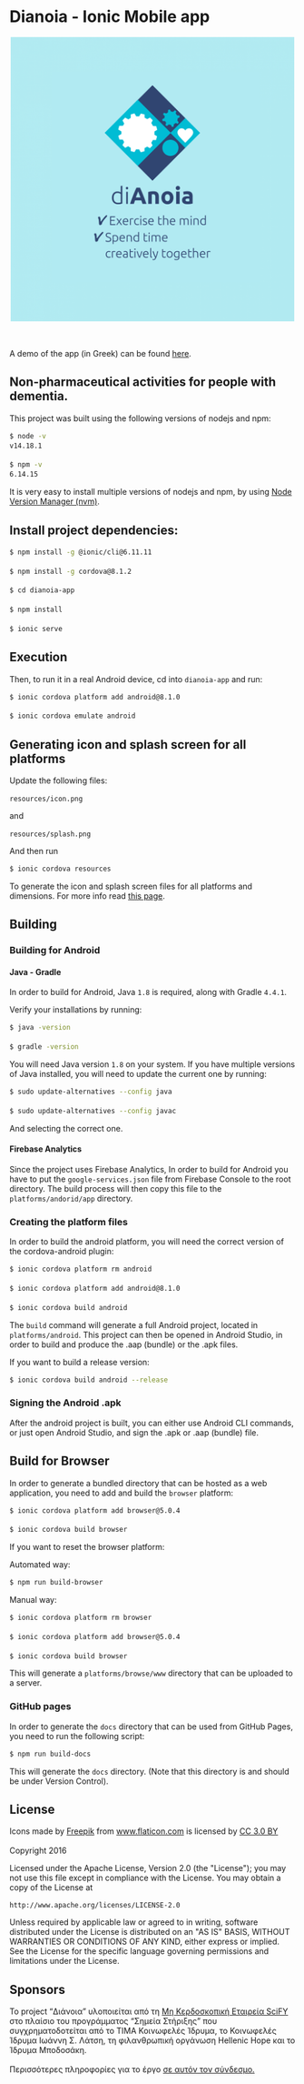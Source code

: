 
# Dianoia - Ionic Mobile app

<p align="center">
<img src="https://raw.githubusercontent.com/scify/Dianoia-app/master/resources/splash.png" width="500">
</p>
<br>

A demo of the app (in Greek) can be found [here](https://scify.github.io/Dianoia-app/#/home).

## Non-pharmaceutical activities for people with dementia.

This project was built using the following versions of nodejs and npm:

```bash
$ node -v
v14.18.1

$ npm -v
6.14.15
```

It is very easy to install multiple versions of nodejs and npm, by using [Node Version Manager (nvm)](https://github.com/creationix/nvm).

## Install project dependencies:

```bash
$ npm install -g @ionic/cli@6.11.11 

$ npm install -g cordova@8.1.2

$ cd dianoia-app

$ npm install

$ ionic serve
```

## Execution
Then, to run it in a real Android device, cd into `dianoia-app` and run:

```bash
$ ionic cordova platform add android@8.1.0

$ ionic cordova emulate android
```

## Generating icon and splash screen for all platforms

Update the following files:

`resources/icon.png`

and

`resources/splash.png`

And then run

```bash
$ ionic cordova resources
```

To generate the icon and splash screen files for all platforms and dimensions. For more info read [this page](https://ionicframework.com/docs/cli/commands/cordova-resources).

## Building

### Building for Android

#### Java - Gradle
In order to build for Android, Java `1.8` is required, along with Gradle `4.4.1`.

Verify your installations by running:
```bash
$ java -version

$ gradle -version
```

You will need Java version `1.8` on your system. If you have multiple versions of Java installed, you will need to update the current one by running:

```bash
$ sudo update-alternatives --config java

$ sudo update-alternatives --config javac
```
And selecting the correct one.

#### Firebase Analytics
Since the project uses Firebase Analytics, In order to build for Android you have to put the `google-services.json` file from Firebase Console to the root directory.
The build process will then copy this file to the `platforms/andorid/app` directory.

### Creating the platform files

In order to build the android platform, you will need the correct version of the cordova-android plugin:

```bash
$ ionic cordova platform rm android

$ ionic cordova platform add android@8.1.0

$ ionic cordova build android
```

The `build` command will generate a full Android project, located in `platforms/android`. This project can then be opened in Android Studio, in order to build and produce the .aap (bundle) or the .apk files. 

If you want to build a release version:

```bash
$ ionic cordova build android --release
```
### Signing the Android .apk
After the android project is built, you can either use Android CLI commands, or just open Android Studio, and sign the .apk or .aap (bundle) file.

## Build for Browser

In order to generate a bundled directory that can be hosted as a web application, you need to add and build the `browser` platform:

```bash
$ ionic cordova platform add browser@5.0.4

$ ionic cordova build browser
```

If you want to reset the browser platform:

Automated way:

```bash
$ npm run build-browser
```

Manual way:

```bash
$ ionic cordova platform rm browser

$ ionic cordova platform add browser@5.0.4

$ ionic cordova build browser
```

This will generate a `platforms/browse/www` directory that can be uploaded to a server.

### GitHub pages

In order to generate the `docs` directory that can be used from GitHub Pages, you need to run the following script:

```bash
$ npm run build-docs
```

This will generate the `docs` directory. (Note that this directory is and should be under Version Control).

## License

<div>Icons made by <a href="http://www.freepik.com" title="Freepik">Freepik</a> from <a href="http://www.flaticon.com" title="Flaticon">www.flaticon.com</a> is licensed by <a href="http://creativecommons.org/licenses/by/3.0/" title="Creative Commons BY 3.0" target="_blank">CC 3.0 BY</a></div>

<br>
Copyright 2016

Licensed under the Apache License, Version 2.0 (the "License");
you may not use this file except in compliance with the License.
You may obtain a copy of the License at

    http://www.apache.org/licenses/LICENSE-2.0

Unless required by applicable law or agreed to in writing, software
distributed under the License is distributed on an "AS IS" BASIS,
WITHOUT WARRANTIES OR CONDITIONS OF ANY KIND, either express or implied.
See the License for the specific language governing permissions and
limitations under the License.

## Sponsors
Το project “Διάνοια” υλοποιείται από τη <a href="http://www.scify.org/">Μη Κερδοσκοπική Εταιρεία SciFY</a> στο πλαίσιο του προγράμματος “Σημεία Στήριξης” που συγχρηματοδοτείται από το ΤΙΜΑ Κοινωφελές Ίδρυμα, το Κοινωφελές Ίδρυμα Ιωάννη Σ. Λάτση, τη φιλανθρωπική οργάνωση Hellenic Hope και το Ίδρυμα Μποδοσάκη.
  <br>
  <br>
  Περισσότερες πληροφορίες για το έργο <a href="http://www.scify.gr/site/el/impact-areas/assistive-technologies/dianoia">σε αυτόν τον σύνδεσμο.</a>
